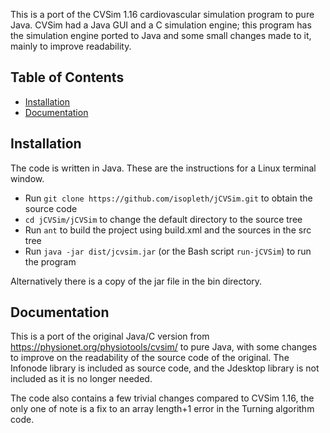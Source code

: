 This is a port of the CVSim 1.16 cardiovascular simulation program to pure
Java.  CVSim had a Java GUI and a C simulation engine; this program has the
simulation engine ported to Java and some small changes made to it, mainly
to improve readability.

## Table of Contents
- [Installation](#installation)
- [Documentation](#documentation)

Installation
------------

The code is written in Java.  These are the instructions for a Linux terminal window.

- Run ```git clone https://github.com/isopleth/jCVSim.git``` to obtain the source code
- ```cd jCVSim/jCVSim``` to change the default directory to the source tree
- Run ```ant``` to build the project using build.xml and the sources in the src tree
- Run ```java -jar dist/jcvsim.jar``` (or the Bash script ```run-jCVSim```) to run the program

Alternatively there is a copy of the jar file in the bin directory.

Documentation
-------------

This is a port of the original Java/C version from
https://physionet.org/physiotools/cvsim/ to pure Java, with some
changes to improve on the readability of the source code of the
original. The Infonode library is included as source code, and the
Jdesktop library is not included as it is no longer needed.


The code also contains a few trivial changes compared to CVSim 1.16,
the only one of note is a fix to an array length+1 error in the
Turning algorithm code.